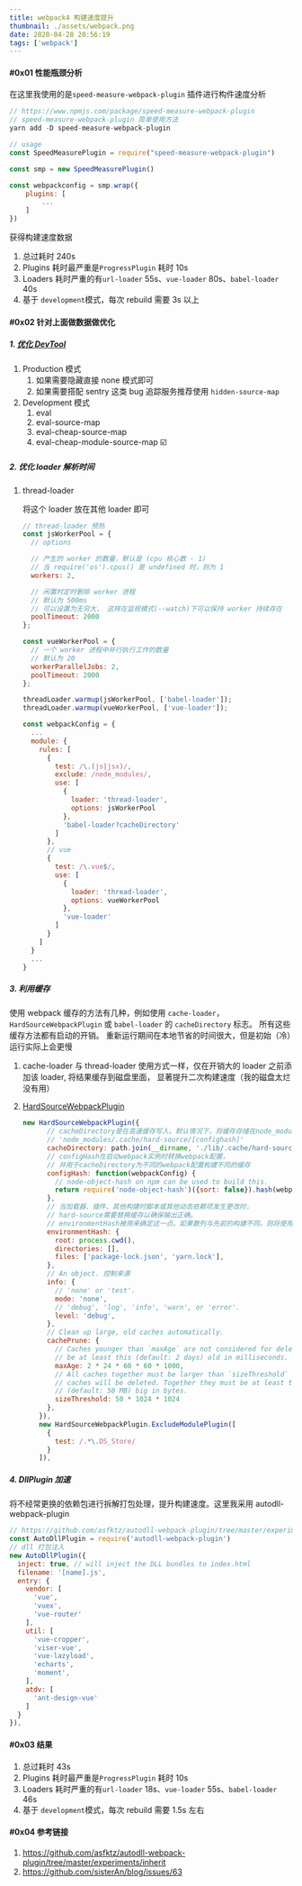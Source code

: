 ```yaml
---
title: webpack4 构建速度提升
thumbnail: ./assets/webpack.png
date: 2020-04-28 20:56:19
tags: ['webpack']
---
```


#### #0x01 性能瓶颈分析

在这里我使用的是`speed-measure-webpack-plugin` 插件进行构件速度分析

```javascript
// https://www.npmjs.com/package/speed-measure-webpack-plugin
// speed-measure-webpack-plugin 简单使用方法
yarn add -D speed-measure-webpack-plugin

// usage
const SpeedMeasurePlugin = require("speed-measure-webpack-plugin")

const smp = new SpeedMeasurePlugin()

const webpackconfig = smp.wrap({
	plugins: [
		...
	]
})
```

获得构建速度数据

1. 总过耗时 240s
2. Plugins 耗时最严重是`ProgressPlugin` 耗时 10s
3. Loaders 耗时严重的有`url-loader` 55s、`vue-loader` 80s、`babel-loader` 40s
4. 基于 `development`模式，每次 rebuild 需要 3s 以上

#### #0x02 针对上面做数据做优化

##### 1. [优化 DevTool](https://webpack.js.org/configuration/devtool/#root)

1. Production 模式
   1. 如果需要隐藏直接 none 模式即可
   2. 如果需要搭配 sentry 这类 bug 追踪服务推荐使用 `hidden-source-map`
2. Development 模式
   1. eval
   2. eval-source-map
   3. eval-cheap-source-map
   4. eval-cheap-module-source-map ☑️

##### 2. 优化 loader 解析时间

1. thread-loader

   将这个 loader 放在其他 loader 即可

   ```javascript
   // thread-loader 预热
   const jsWorkerPool = {
     // options

     // 产生的 worker 的数量，默认是 (cpu 核心数 - 1)
     // 当 require('os').cpus() 是 undefined 时，则为 1
     workers: 2,

     // 闲置时定时删除 worker 进程
     // 默认为 500ms
     // 可以设置为无穷大， 这样在监视模式(--watch)下可以保持 worker 持续存在
     poolTimeout: 2000
   };

   const vueWorkerPool = {
     // 一个 worker 进程中并行执行工作的数量
     // 默认为 20
     workerParallelJobs: 2,
     poolTimeout: 2000
   };

   threadLoader.warmup(jsWorkerPool, ['babel-loader']);
   threadLoader.warmup(vueWorkerPool, ['vue-loader']);

   const webpackConfig = {
     ...
     module: {
       rules: [
         {
           test: /\.(js|jsx)/,
           exclude: /node_modules/,
           use: [
             {
               loader: 'thread-loader',
               options: jsWorkerPool
             },
             'babel-loader?cacheDirectory'
           ]
         },
         // vue
         {
           test: /\.vue$/,
           use: [
             {
               loader: 'thread-loader',
               options: vueWorkerPool
             },
             'vue-loader'
           ]
         }
       ]
     }
     ...
   }
   ```

##### 3. 利用缓存

使用 webpack 缓存的方法有几种，例如使用 `cache-loader`，`HardSourceWebpackPlugin` 或 `babel-loader` 的 `cacheDirectory` 标志。 所有这些缓存方法都有启动的开销。 重新运行期间在本地节省的时间很大，但是初始（冷）运行实际上会更慢

1. cache-loader 与 thread-loader 使用方式一样，仅在开销大的 loader 之前添加该 loader, 将结果缓存到磁盘里面， 显著提升二次构建速度（我的磁盘太烂没有用）

2. [HardSourceWebpackPlugin ](https://github.com/mzgoddard/hard-source-webpack-plugin)

   ```javascript
   new HardSourceWebpackPlugin({
         // cacheDirectory是在高速缓存写入。默认情况下，将缓存存储在node_modules下的目录中
         // 'node_modules/.cache/hard-source/[confighash]'
         cacheDirectory: path.join(__dirname, './lib/.cache/hard-source/[confighash]'),
         // configHash在启动webpack实例时转换webpack配置，
         // 并用于cacheDirectory为不同的webpack配置构建不同的缓存
         configHash: function(webpackConfig) {
           // node-object-hash on npm can be used to build this.
           return require('node-object-hash')({sort: false}).hash(webpackConfig);
         },
         // 当加载器、插件、其他构建时脚本或其他动态依赖项发生更改时，
         // hard-source需要替换缓存以确保输出正确。
         // environmentHash被用来确定这一点。如果散列与先前的构建不同，则将使用新的缓存
         environmentHash: {
           root: process.cwd(),
           directories: [],
           files: ['package-lock.json', 'yarn.lock'],
         },
         // An object. 控制来源
         info: {
           // 'none' or 'test'.
           mode: 'none',
           // 'debug', 'log', 'info', 'warn', or 'error'.
           level: 'debug',
         },
         // Clean up large, old caches automatically.
         cachePrune: {
           // Caches younger than `maxAge` are not considered for deletion. They must
           // be at least this (default: 2 days) old in milliseconds.
           maxAge: 2 * 24 * 60 * 60 * 1000,
           // All caches together must be larger than `sizeThreshold` before any
           // caches will be deleted. Together they must be at least this
           // (default: 50 MB) big in bytes.
           sizeThreshold: 50 * 1024 * 1024
         },
       }),
       new HardSourceWebpackPlugin.ExcludeModulePlugin([
         {
           test: /.*\.DS_Store/
         }
       ]),
   ```

##### 4. DllPlugin 加速

将不经常更换的依赖包进行拆解打包处理，提升构建速度。这里我采用 autodll-webpack-plugin

```javascript
// https://github.com/asfktz/autodll-webpack-plugin/tree/master/experiments/inherit
const AutoDllPlugin = require('autodll-webpack-plugin')
// dll 打包注入
new AutoDllPlugin({
  inject: true, // will inject the DLL bundles to index.html
  filename: '[name].js',
  entry: {
    vendor: [
      'vue',
      'vuex',
      'vue-router'
    ],
    util: [
      'vue-cropper',
      'viser-vue',
      'vue-lazyload',
      'echarts',
      'moment',
    ],
    atdv: [
      'ant-design-vue'
    ]
  }
}),

```

#### #0x03 结果

1. 总过耗时 43s
2. Plugins 耗时最严重是`ProgressPlugin` 耗时 10s
3. Loaders 耗时严重的有`url-loader` 18s、`vue-loader` 55s、`babel-loader` 46s
4. 基于 `development`模式，每次 rebuild 需要 1.5s 左右

#### #0x04 参考链接

1. https://github.com/asfktz/autodll-webpack-plugin/tree/master/experiments/inherit
2. https://github.com/sisterAn/blog/issues/63
